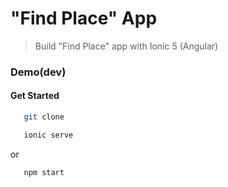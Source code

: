 # "Find Place" App

> Build "Find Place" app with Ionic 5 (Angular)

### Demo(dev)

#### Get Started
```sh
   git clone 
```
```sh
   ionic serve 
```
or 
```sh
   npm start
```
